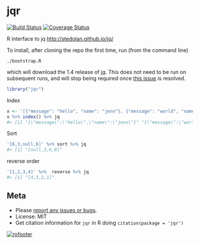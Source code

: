jqr
=======

[![Build Status](https://travis-ci.org/ropensci/jqr.png?branch=master)](https://travis-ci.org/ropensci/jqr)
[![Coverage Status](https://coveralls.io/repos/ropensci/jqr/badge.svg?branch=master)](https://coveralls.io/r/ropensci/jqr?branch=master)

R interface to jq http://stedolan.github.io/jq/

To install, after cloning the repo the first time, run (from the command line)

```
./bootstrap.R
```

which will download the 1.4 release of [jq](http://stedolan.github.io/jq/).  This does not need to be run on subsequent runs, and will stop being required once [this issue](https://github.com/ropensci/jqr/issues/1) is resolved.

```r
library("jqr")
```

Index

```r
x <- '[{"message": "hello", "name": "jenn"}, {"message": "world", "name": "beth"}]'
x %>% index() %>% jq
#> [1] "{\"message\":\"hello\",\"name\":\"jenn\"}" "{\"message\":\"world\",\"name\":\"beth\"}"
```

Sort

```r
'[8,3,null,6]' %>% sort %>% jq
#> [1] "[null,3,6,8]"
```

reverse order

```r
'[1,2,3,4]' %>%  reverse %>% jq
#> [1] "[4,3,2,1]"
```

## Meta

* Please [report any issues or bugs](https://github.com/ropensci/jqr/issues).
* License: MIT
* Get citation information for `jqr` in R doing `citation(package = 'jqr')`

[![rofooter](http://ropensci.org/public_images/github_footer.png)](http://ropensci.org)
